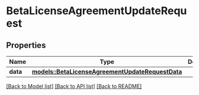 # BetaLicenseAgreementUpdateRequest

## Properties

Name | Type | Description | Notes
------------ | ------------- | ------------- | -------------
**data** | [**models::BetaLicenseAgreementUpdateRequestData**](BetaLicenseAgreementUpdateRequest_data.md) |  | 

[[Back to Model list]](../README.md#documentation-for-models) [[Back to API list]](../README.md#documentation-for-api-endpoints) [[Back to README]](../README.md)


